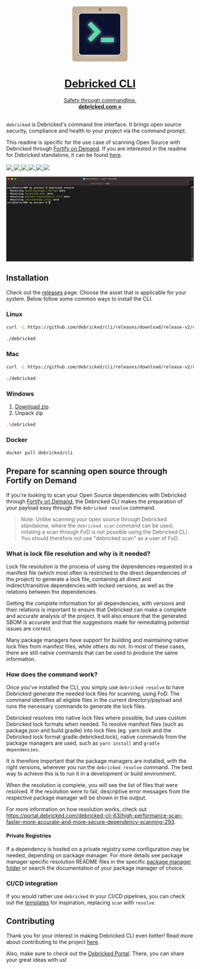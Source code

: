 <p align="center">
  <a href="#"/>
  <p align="center">
    <img width="150" height="150" src="/assets/CLI_logo_1024.png" alt="Logo">
    <h1 align="center"><b>Debricked CLI</b></h1>
    <p align="center">
    Safety through commandline.
      <br />
      <a href="https://debricked.com"><strong>debricked.com »</strong></a>
      <br />
      <br />
    </p>
  </p>
</p>

`debricked` is Debricked's command line interface. It brings open source security, compliance and health to your
project via the command prompt. 

This readme is specific for the use case of scanning Open Source with Debricked through [Fortify on Demand](https://www.microfocus.com/en-us/cyberres/application-security/fortify-on-demand). 
If you are interested in the readme for Debricked standalone, it can be found [here](README.md).
<br/>
<br/>
<a href="https://github.com/viktigpetterr/debricked-go-cli/actions/workflows/test.yml">
    <img src="https://github.com/viktigpetterr/debricked-go-cli/actions/workflows/test.yml/badge.svg" />
  </a>
  <a href="https://github.com/viktigpetterr/debricked-go-cli/actions/workflows/debricked.yml">
    <img src="https://github.com/viktigpetterr/debricked-go-cli/actions/workflows/debricked.yml/badge.svg" />
  </a>
    <a href="https://opensource.org/licenses/MIT">
    <img src="https://img.shields.io/badge/License-MIT-yellow.svg" />
  </a>
  <a href="https://github.com/debricked/cli/releases/tag/release-v2">
    <img src="https://img.shields.io/github/v/release/debricked/cli" />
  </a>
  <a href="https://twitter.com/debrickedab">
    <img src="https://img.shields.io/badge/Twitter-00acee?logo=twitter&logoColor=white" />
  </a>
  <a href="https://www.linkedin.com/company/debricked">
    <img src="https://img.shields.io/badge/LinkedIn-0077B5?logo=linkedin&logoColor=white" />
  </a>
<p align="center">
  <img src="/assets/debricked_resolve.png" alt="CLI Screenshot">
  <br />
</p>

## Installation
Check out the [releases](https://github.com/debricked/cli/releases/tag/release-v2) page. Choose the asset that is applicable for your system.
Below follow some common ways to install the CLI.
### Linux
```sh
curl -L https://github.com/debricked/cli/releases/download/release-v2/cli_linux_x86_64.tar.gz | tar -xz debricked
```
```sh
./debricked
```
### Mac
```sh
curl -L https://github.com/debricked/cli/releases/download/release-v2/cli_macOS_arm64.tar.gz | tar -xz debricked
```
```sh
./debricked
```
### Windows
1. [Download zip](https://github.com/debricked/cli/releases/download/release-v2/cli_windows_x86_64.tar.gz)
2. Unpack zip
```sh
.\debricked
```
### Docker
```sh
docker pull debricked/cli
```
## Prepare for scanning open source through Fortify on Demand
If you're looking to scan your Open Source dependencies with Debricked through [Fortify on Demand](https://www.microfocus.com/en-us/cyberres/application-security/fortify-on-demand), 
the Debricked CLI makes the preparation of your payload easy through the `debricked resolve` command. 

> Note: Unlike scanning your open source through Debricked standalone, where the `debricked scan` command can be used, initating a scan through FoD is not possible using the Debricked CLI. You should therefore not use "debricked scan" as a user of FoD.

### What is lock file resolution and why is it needed?
Lock file resolution is the process of using the dependencies requested in a manifest file (which most often is restricted to the direct dependencies of the project) to generate a lock file, containing all direct and indirect/transitive dependencies with locked versions, as well as the relations between the dependencies. 

Getting the complete information for all dependencies, with versions and their relations is important to ensure that Debricked can make a complete and accurate analysis of the project. It will also ensure that the generated SBOM is accurate and that the suggestions made for remediating potential issues are correct. 

Many package managers have support for building and maintaining native lock files from manifest files, while others do not. In most of these cases, there are still native commands that can be used to produce the same information.

### How does the command work?
Once you've installed the CLI, you simply use `debricked resolve` to have Debricked generate the needed lock files for scanning, using FoD. The command identifies all eligible files in the current directory/payload and runs the necessary commands to generate the lock files.

Debricked resolves into native lock files where possible, but uses custom Debricked lock formats when needed. To resolve manifest files (such as package.json and build.gradle) into lock files (eg. yarn.lock and the Debricked lock format gradle.debricked.lock), native commands from the package managers are used, such as `yarn install` and `gradle dependencies`. 

It is therefore important that the package managers are installed, with the right versions, wherever you run the `debricked resolve` command. The best way to achieve this is to run it in a development or build environment.

When the resolution is complete, you will see the list of files that were resolved. If the resolution were to fail, descriptive error messages from the respective package manager 
will be shown in the output.

For more information on how resolution works, check out https://portal.debricked.com/debricked-cli-63/high-performance-scan-faster-more-accurate-and-more-secure-dependency-scanning-293.

#### Private Registries
If a dependency is hosted on a private registry some configuration may be needed, depending on package manager. For more details see package manager specific resolution README files in the specific [package manager folder](https://github.com/debricked/cli/tree/main/internal/resolution/pm) or search the documentation of your package manager of choice.

### CI/CD integration
If you would rather use `debricked` in your CI/CD pipelines, you can check out the [templates](examples/templates/README.md) for inspiration, replacing `scan` with `resolve`.

## Contributing
Thank you for your interest in making Debricked CLI even better! Read more about contributing to the
project [here](CONTRIBUTING.md).

Also, make sure to check out the [Debricked Portal](https://portal.debricked.com/). There, you can share your great ideas with us! 
